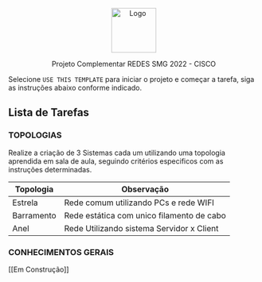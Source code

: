   <p align="center"><img src="201.png" alt="Logo" width="auto" height="90"></p>
  <p align="center">
    Projeto Complementar REDES SMG 2022 - CISCO
  </p>

Selecione ```USE THIS TEMPLATE``` para iniciar o projeto e começar a tarefa, siga as instruções abaixo conforme indicado.

## Lista de Tarefas 

### TOPOLOGIAS

Realize a criação de 3 Sistemas cada um utilizando uma topologia aprendida em sala de aula, seguindo critérios especificos com as instruções determinadas.

Topologia | Observação
------|------
Estrela | Rede comum utilizando PCs e rede WIFI
Barramento | Rede estática com unico filamento de cabo
Anel | Rede Utilizando sistema Servidor x Client

### CONHECIMENTOS GERAIS

[[Em Construção]]

